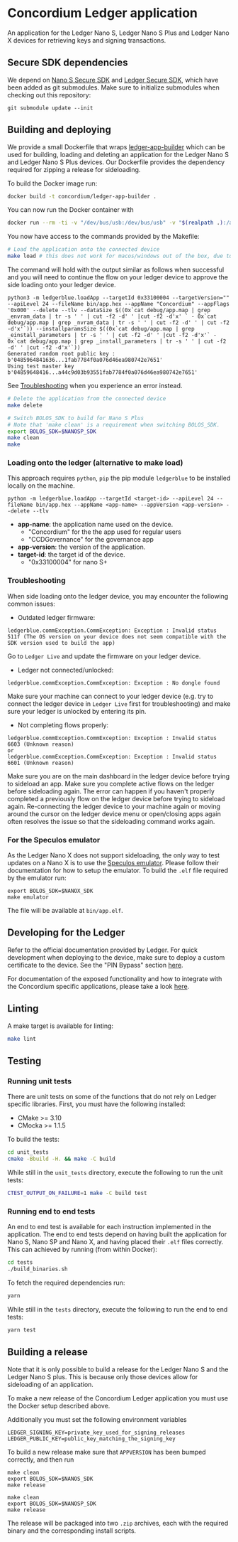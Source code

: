 # Concordium Ledger application

An application for the Ledger Nano S, Ledger Nano S Plus and Ledger Nano X devices for retrieving keys and signing transactions.

## Secure SDK dependencies

We depend on [Nano S Secure SDK](https://github.com/LedgerHQ/nanos-secure-sdk/) and [Ledger Secure SDK](https://github.com/LedgerHQ/ledger-secure-sdk/), which have been added as git submodules. Make sure to initialize submodules when checking out this repository:
```
git submodule update --init
```

## Building and deploying

We provide a small Dockerfile that wraps [ledger-app-builder](https://github.com/LedgerHQ/ledger-app-builder) which can be used for building, loading and deleting an application for the Ledger Nano S and Ledger Nano S Plus devices. Our Dockerfile provides the dependency required for zipping a release for sideloading.

To build the Docker image run:
```bash
docker build -t concordium/ledger-app-builder .
```
You can now run the Docker container with
```bash
docker run --rm -ti -v "/dev/bus/usb:/dev/bus/usb" -v "$(realpath .):/app" --privileged concordium/ledger-app-builder:latest
```
You now have access to the commands provided by the Makefile:

```sh
# Load the application onto the connected device
make load # this does not work for macos/windows out of the box, due to limited usb support.
```

The command will hold with the output similar as follows when successful and you will need to continue the flow on your ledger device to approve the side loading onto your ledger device.

```
python3 -m ledgerblue.loadApp --targetId 0x33100004 --targetVersion="" --apiLevel 24 --fileName bin/app.hex --appName "Concordium" --appFlags '0x000' --delete --tlv --dataSize $((0x`cat debug/app.map | grep _envram_data | tr -s ' ' | cut -f2 -d' ' |cut -f2 -d'x' ` - 0x`cat debug/app.map | grep _nvram_data | tr -s ' ' | cut -f2 -d' ' | cut -f2 -d'x'`)) --installparamsSize $((0x`cat debug/app.map | grep _einstall_parameters | tr -s ' ' | cut -f2 -d' ' |cut -f2 -d'x'` - 0x`cat debug/app.map | grep _install_parameters | tr -s ' ' | cut -f2 -d' ' |cut -f2 -d'x'`))
Generated random root public key : b'0485964841636...1fab7784f0a076d46ea980742e7651'
Using test master key b'04859648416...a44c9d03b93551fab7784f0a076d46ea980742e7651' 
```

See [Troubleshooting](./README.md#troubleshooting) when you experience an error instead.

```sh
# Delete the application from the connected device
make delete
```

```sh
# Switch BOLOS_SDK to build for Nano S Plus
# Note that 'make clean' is a requirement when switching BOLOS_SDK.
export BOLOS_SDK=$NANOSP_SDK
make clean
make
```

### Loading onto the ledger (alternative to make load)

This approach requires `python`, `pip` the pip module `ledgerblue` to be installed locally on the machine.

```
python -m ledgerblue.loadApp --targetId <target-id> --apiLevel 24 --fileName bin/app.hex --appName <app-name> --appVersion <app-version> --delete --tlv
```

- **app-name**: the application name used on the device.
  - "Concordium" for the the app used for regular users
  - "CCDGovernance" for the governance app
- **app-version**: the version of the application.
- **target-id**: the target id of the device.
  - "0x33100004" for nano S+

### Troubleshooting

When side loading onto the ledger device, you may encounter the following common issues:

- Outdated ledger firmware:

```
ledgerblue.commException.CommException: Exception : Invalid status 511f (The OS version on your device does not seem compatible with the SDK version used to build the app)
```

Go to `Ledger Live` and update the firmware on your ledger device.

- Ledger not connected/unlocked:

```
ledgerblue.commException.CommException: Exception : No dongle found
```

Make sure your machine can connect to your ledger device (e.g. try to connect the ledger device in `Ledger Live` first for troubleshooting) and make sure your ledger is unlocked by entering its pin.

- Not completing flows properly:

```
ledgerblue.commException.CommException: Exception : Invalid status 6603 (Unknown reason)
or
ledgerblue.commException.CommException: Exception : Invalid status 6601 (Unknown reason)

```

Make sure you are on the main dashboard in the ledger device before trying to sideload an app. Make sure you complete active flows on the ledger before sideloading again.
The error can happen if you haven't properly completed a previously flow on the ledger device before trying to sideload again. Re-connecting the ledger device to your machine again or moving around the cursor on the ledger device menu or open/closing apps again often resolves the issue so that the sideloading command works again.

### For the Speculos emulator

As the Ledger Nano X does not support sideloading, the only way to test updates on a Nano X is 
to use the [Speculos emulator](https://github.com/LedgerHQ/speculos). Please follow their documentation
for how to setup the emulator. To build the `.elf` file required by the emulator run:
```
export BOLOS_SDK=$NANOX_SDK
make emulator
```
The file will be available at `bin/app.elf`.

## Developing for the Ledger

Refer to the official documentation provided by Ledger. For quick development when deploying to the 
device, make sure to deploy a custom certificate to the device. See the "PIN Bypass" section 
[here](https://developers.ledger.com/docs/nano-app/debug/).

For documentation of the exposed functionality and how to integrate with the Concordium specific 
applications, please take a look [here](doc/api.md).

## Linting
A make target is available for linting:
```bash
make lint
```

## Testing

### Running unit tests
There are unit tests on some of the functions that do not rely on Ledger specific libraries.
First, you must have the following installed:

- CMake >= 3.10
- CMocka >= 1.1.5

To build the tests:
```bash
cd unit_tests
cmake -Bbuild -H. && make -C build
```
While still in the `unit_tests` directory, execute the following to run the unit tests:
```bash
CTEST_OUTPUT_ON_FAILURE=1 make -C build test
```

### Running end to end tests
An end to end test is available for each instruction implemented in the application. The end
to end tests depend on having built the application for Nano S, Nano SP and Nano X, and having placed
their `.elf` files correctly. This can achieved by running (from within Docker):
```bash
cd tests
./build_binaries.sh
```
To fetch the required dependencies run:
```bash
yarn
```

While still in the `tests` directory, execute the following to run the end to end tests:
```bash
yarn test
```

## Building a release
Note that it is only possible to build a release for the Ledger Nano S and the Ledger Nano S plus. This is because only those devices allow for sideloading of an application.

To make a new release of the Concordium Ledger application you must use the Docker setup described above.

Additionally you must set the following environment variables
```
LEDGER_SIGNING_KEY=private_key_used_for_signing_releases
LEDGER_PUBLIC_KEY=public_key_matching_the_signing_key
```
To build a new release make sure that `APPVERSION` has been bumped correctly, and then run
```
make clean
export BOLOS_SDK=$NANOS_SDK
make release

make clean
export BOLOS_SDK=$NANOSP_SDK
make release
```
The release will be packaged into two `.zip` archives, each with the required binary and the corresponding install scripts.

